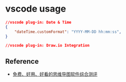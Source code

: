 # vscode usage

```json
//vscode plug-in: Date & Time
{
    "dateTime.customFormat": "YYYY-MM-DD hh:mm:ss",
}

//vscode plug-in: Draw.io Integration

```

## Reference

- [免费、好用、好看的思维导图软件综合测评](https://zhuanlan.zhihu.com/p/509486696)
